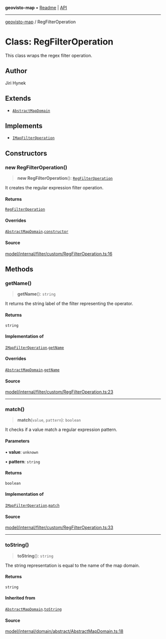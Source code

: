 **geovisto-map** • [Readme](../README.md) \| [API](../globals.md)

***

[geovisto-map](../README.md) / RegFilterOperation

# Class: RegFilterOperation

This class wraps the regex filter operation.

## Author

Jiri Hynek

## Extends

- [`AbstractMapDomain`](AbstractMapDomain.md)

## Implements

- [`IMapFilterOperation`](../interfaces/IMapFilterOperation.md)

## Constructors

### new RegFilterOperation()

> **new RegFilterOperation**(): [`RegFilterOperation`](RegFilterOperation.md)

It creates the regular expression filter operation.

#### Returns

[`RegFilterOperation`](RegFilterOperation.md)

#### Overrides

[`AbstractMapDomain`](AbstractMapDomain.md).[`constructor`](AbstractMapDomain.md#constructors)

#### Source

[model/internal/filter/custom/RegFilterOperation.ts:16](https://github.com/geovisto/geovisto-map/blob/5ee2cb5d45c19062fc8fc6beefa2848c076518b6/src/model/internal/filter/custom/RegFilterOperation.ts#L16)

## Methods

### getName()

> **getName**(): `string`

It returns the string label of the filter representing the operator.

#### Returns

`string`

#### Implementation of

[`IMapFilterOperation`](../interfaces/IMapFilterOperation.md).[`getName`](../interfaces/IMapFilterOperation.md#getname)

#### Overrides

[`AbstractMapDomain`](AbstractMapDomain.md).[`getName`](AbstractMapDomain.md#getname)

#### Source

[model/internal/filter/custom/RegFilterOperation.ts:23](https://github.com/geovisto/geovisto-map/blob/5ee2cb5d45c19062fc8fc6beefa2848c076518b6/src/model/internal/filter/custom/RegFilterOperation.ts#L23)

***

### match()

> **match**(`value`, `pattern`): `boolean`

It checks if a value match a regular expression pattern.

#### Parameters

• **value**: `unknown`

• **pattern**: `string`

#### Returns

`boolean`

#### Implementation of

[`IMapFilterOperation`](../interfaces/IMapFilterOperation.md).[`match`](../interfaces/IMapFilterOperation.md#match)

#### Source

[model/internal/filter/custom/RegFilterOperation.ts:33](https://github.com/geovisto/geovisto-map/blob/5ee2cb5d45c19062fc8fc6beefa2848c076518b6/src/model/internal/filter/custom/RegFilterOperation.ts#L33)

***

### toString()

> **toString**(): `string`

The string representation is equal to the name of the map domain.

#### Returns

`string`

#### Inherited from

[`AbstractMapDomain`](AbstractMapDomain.md).[`toString`](AbstractMapDomain.md#tostring)

#### Source

[model/internal/domain/abstract/AbstractMapDomain.ts:18](https://github.com/geovisto/geovisto-map/blob/5ee2cb5d45c19062fc8fc6beefa2848c076518b6/src/model/internal/domain/abstract/AbstractMapDomain.ts#L18)
